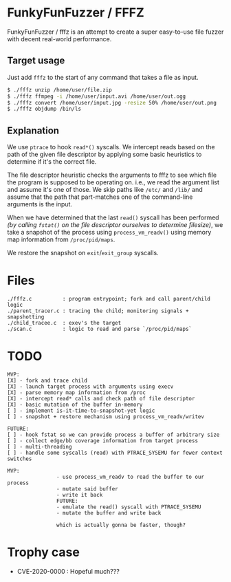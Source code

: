 # FunkyFunFuzzer / FFFZ

FunkyFunFuzzer / fffz is an attempt to create a super easy-to-use file fuzzer
with decent real-world performance.

## Target usage
Just add `fffz` to the start of any command that takes a file as input.
```sh
$ ./fffz unzip /home/user/file.zip
$ ./fffz ffmpeg -i /home/user/input.avi /home/user/out.ogg
$ ./fffz convert /home/user/input.jpg -resize 50% /home/user/out.png
$ ./fffz objdump /bin/ls
```

## Explanation
We use `ptrace` to hook `read*()` syscalls. We intercept reads based on the
path of the given file descriptor by applying some basic heuristics to
determine if it's the correct file.

The file descriptor heuristic checks the arguments to fffz to see which file
the program is supposed to be operating on. i.e., we read the argument list and
assume it's one of those. We skip paths like `/etc/` and `/lib/` and assume
that the path that part-matches one of the command-line arguments is the input.

When we have determined that the last `read()` syscall has been performed _(by
calling `fstat()` on the file descriptor ourselves to determine filesize)_, we
take a snapshot of the process using `process_vm_readv()` using memory map
information from `/proc/pid/maps`.

We restore the snapshot on `exit`/`exit_group` syscalls.

# Files
```text
./fffz.c          : program entrypoint; fork and call parent/child logic
./parent_tracer.c : tracing the child; monitoring signals + snapshotting
./child_tracee.c  : exev's the target
./scan.c          : logic to read and parse `/proc/pid/maps`
```

# TODO
```text
MVP:
[X]	- fork and trace child
[X]	- launch target process with arguments using execv
[X] - parse memory map information from /proc
[X]	- intercept read* calls and check path of file descriptor
[X]	- basic mutation of the buffer in-memory
[ ] - implement is-it-time-to-snapshot-yet logic
[ ]	- snapshot + restore mechanism using process_vm_readv/writev

FUTURE:
[ ] - hook fstat so we can provide process a buffer of arbitrary size
[ ] - collect edge/bb coverage information from target process
[ ] - multi-threading
[ ] - handle some syscalls (read) with PTRACE_SYSEMU for fewer context switches
                
MVP:
                - use process_vm_readv to read the buffer to our process
                - mutate said buffer
                - write it back
                FUTURE:
                - emulate the read() syscall with PTRACE_SYSEMU
                - mutate the buffer and write back

                which is actually gonna be faster, though?
```

# Trophy case
- CVE-2020-0000 : Hopeful much???
